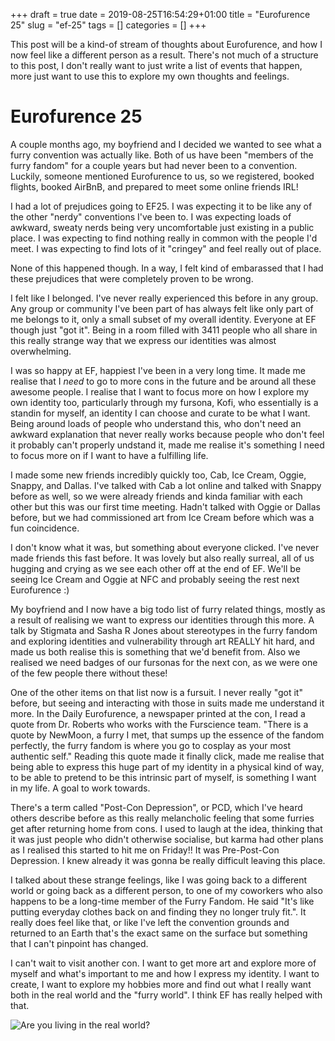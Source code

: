 +++ 
draft = true
date = 2019-08-25T16:54:29+01:00
title = "Eurofurence 25"
slug = "ef-25" 
tags = []
categories = []
+++

This post will be a kind-of stream of thoughts about Eurofurence, and how I now feel like a different person as a result. There's not much of a structure to this post, I don't really want to just write a list of events that happen, more just want to use this to explore my own thoughts and feelings.

# Eurofurence 25

A couple months ago, my boyfriend and I decided we wanted to see what a furry convention was actually like. Both of us have been "members of the furry fandom" for a couple years but had never been to a convention. Luckily, someone mentioned Eurofurence to us, so we
registered, booked flights, booked AirBnB, and prepared to meet some online friends IRL!

I had a lot of prejudices going to EF25. I was expecting it to be like any of the other "nerdy" conventions I've been to. I was expecting loads of awkward, sweaty nerds being very uncomfortable just existing in a public place. I was expecting to find nothing really in
common with the people I'd meet. I was expecting to find lots of it "cringey" and feel really out of place.

None of this happened though. In a way, I felt kind of embarassed that I had these prejudices that were completely proven to be wrong.

I felt like I belonged. I've never really experienced this before in any group. Any group or community I've been part of has always felt like only part of me belongs to it, only a small subset of my overall identity. Everyone at EF though just "got it".
Being in a room filled with 3411 people who all share in this really strange way that we express our identities was almost overwhelming.

I was so happy at EF, happiest I've been in a very long time. It made me realise that I *need* to go to more cons in the future and be around all these awesome people. I realise that I want to focus more on how I explore my own identity too, particularly through my fursona, Kofi, who essentially is a standin for myself, an identity I can choose and curate to be what I want. Being around loads of people who understand this, who don't need an awkward explanation that never really works because people who don't feel it probably can't properly undstand it, made me realise it's something I need to focus more on if I want to have a fulfilling life.

I made some new friends incredibly quickly too, Cab, Ice Cream, Oggie, Snappy, and Dallas. I've talked with Cab a lot online and talked with Snappy before as well, so we were already friends and kinda familiar with each other but this was our first time meeting. Hadn't talked with Oggie or Dallas before, but we had commissioned art from Ice Cream before which was a fun coincidence.

I don't know what it was, but something about everyone clicked. I've never made friends this fast before. It was lovely but also really surreal, all of us hugging and crying as we see each other off at the end of EF. We'll be seeing Ice Cream and Oggie at NFC and probably seeing the rest next Eurofurence :)

My boyfriend and I now have a big todo list of furry related things, mostly as a result of realising we want to express our identities through this more. A talk by Stigmata and Sasha R Jones about stereotypes in the furry fandom and exploring identities and vulnerability through art REALLY hit hard, and made us both realise this is something that we'd benefit from. Also we realised we need badges of our fursonas for the next con, as we were one of the few people there without these!

One of the other items on that list now is a fursuit. I never really "got it" before, but seeing and interacting with those in suits made me understand it more. In the Daily Eurofurence, a newspaper printed at the con, I read a quote from Dr. Roberts who works with the Furscience team. "There is a quote by NewMoon, a furry I met, that sumps up the essence of the fandom perfectly, the furry fandom is where you go to cosplay as your most authentic self." Reading this quote made it finally click, made me realise that being able to express this huge part of my identity in a physical kind of way, to be able to pretend to be this intrinsic part of myself, is something I want in my life. A goal to work towards.

There's a term called "Post-Con Depression", or PCD, which I've heard others describe before as this really melancholic feeling that some furries get after returning home from cons. I used to laugh at the idea, thinking that it was just people who didn't otherwise socialise, but karma had other plans as I realised this started to hit me on Friday!! It was Pre-Post-Con Depression. I knew already it was gonna be really difficult leaving this place.

I talked about these strange feelings, like I was going back to a different world or going back as a different person, to one of my coworkers who also happens to be a long-time member of the Furry Fandom. He said "It's like putting everyday clothes back on and finding they no longer truly fit.". It really does feel like that, or like I've left the convention grounds and returned to an Earth that's the exact same on the surface but something that I can't pinpoint has changed.

I can't wait to visit another con. I want to get more art and explore more of myself and what's important to me and how I express my identity. I want to create, I want to explore my hobbies more and find out what I really want both in the real world and the "furry world". I think EF has really helped with that.

![Are you living in the real world?](https://i.imgur.com/dg64jfR.gif)

